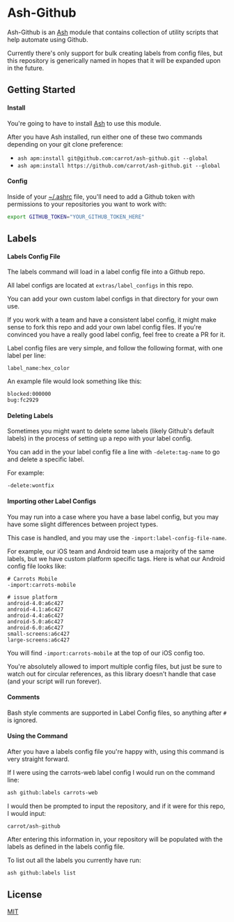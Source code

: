 # Ash-Github

Ash-Github is an [Ash](https://github.com/ash-shell/ash) module that contains collection of utility scripts that help automate using Github.

Currently there's only support for bulk creating labels from config files, but this repository is generically named in hopes that it will be expanded upon in the future.

## Getting Started

#### Install

You're going to have to install [Ash](https://github.com/ash-shell/ash) to use this module.

After you have Ash installed, run either one of these two commands depending on your git clone preference:

- `ash apm:install git@github.com:carrot/ash-github.git --global`
- `ash apm:install https://github.com/carrot/ash-github.git --global`

#### Config

Inside of your [~/.ashrc](https://github.com/ash-shell/ash#the-ashrc-file) file, you'll need to add a Github token with permissions to your repositories you want to work with:

```bash
export GITHUB_TOKEN="YOUR_GITHUB_TOKEN_HERE"
```

## Labels

#### Labels Config File

The labels command will load in a label config file into a Github repo.

All label configs are located at `extras/label_configs` in this repo.

You can add your own custom label configs in that directory for your own use.

If you work with a team and have a consistent label config, it might make sense to fork this repo and add your own label config files.  If you're convinced you have a really good label config, feel free to create a PR for it.

Label config files are very simple, and follow the following format, with one label per line:

```
label_name:hex_color
```

An example file would look something like this:

```
blocked:000000
bug:fc2929
```

#### Deleting Labels

Sometimes you might want to delete some labels (likely Github's default labels) in the process of setting up a repo with your label config.

You can add in the your label config file a line with `-delete:tag-name` to go and delete a specific label.

For example:

```
-delete:wontfix
```

#### Importing other Label Configs

You may run into a case where you have a base label config, but you may have some slight differences between project types.

This case is handled, and you may use the `-import:label-config-file-name`.

For example, our iOS team and Android team use a majority of the same labels, but we have custom platform specific tags.  Here is what our Android config file looks like:

```
# Carrots Mobile
-import:carrots-mobile

# issue platform
android-4.0:a6c427
android-4.1:a6c427
android-4.4:a6c427
android-5.0:a6c427
android-6.0:a6c427
small-screens:a6c427
large-screens:a6c427
```

You will find `-import:carrots-mobile` at the top of our iOS config too.

You're absolutely allowed to import multiple config files, but just be sure to watch out for circular references, as this library doesn't handle that case (and your script will run forever).

#### Comments

Bash style comments are supported in Label Config files, so anything after `#` is ignored.

#### Using the Command

After you have a labels config file you're happy with, using this command is very straight forward.

If I were using the carrots-web label config I would run on the command line:

```bash
ash github:labels carrots-web
```

I would then be prompted to input the repository, and if it were for this repo, I would input:

```
carrot/ash-github
```

After entering this information in, your repository will be populated with the labels as defined in the labels config file.

To list out all the labels you currently have run:

```bash
ash github:labels list
```

## License

[MIT](LICENSE.txt)
